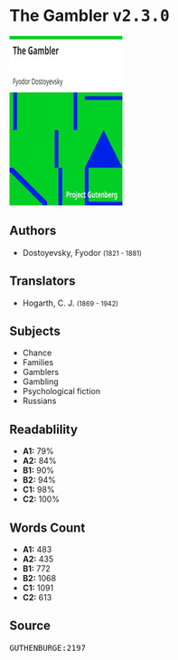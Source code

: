 # The Gambler <kbd>v2.3.0</kbd>

![](./cover.medium.jpg "")

## Authors


 - Dostoyevsky, Fyodor <small>(1821 - 1881)</small>

## Translators


 - Hogarth, C. J. <small>(1869 - 1942)</small>

## Subjects


 - Chance
 - Families
 - Gamblers
 - Gambling
 - Psychological fiction
 - Russians

## Readablility


 - **A1:** 79%
 - **A2:** 84%
 - **B1:** 90%
 - **B2:** 94%
 - **C1:** 98%
 - **C2:** 100%

## Words Count


 - **A1:** 483
 - **A2:** 435
 - **B1:** 772
 - **B2:** 1068
 - **C1:** 1091
 - **C2:** 613

## Source


<kbd>GUTHENBURGE:2197</kbd>
